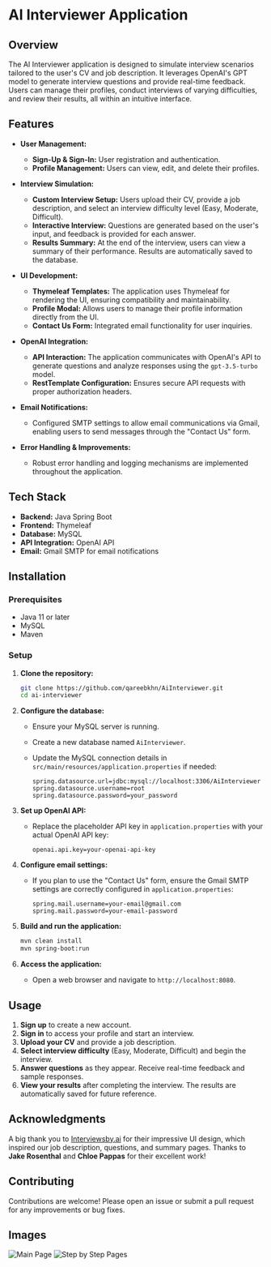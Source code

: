 # AI Interviewer Application

## Overview

The AI Interviewer application is designed to simulate interview scenarios tailored to the user's CV and job description. It leverages OpenAI's GPT model to generate interview questions and provide real-time feedback. Users can manage their profiles, conduct interviews of varying difficulties, and review their results, all within an intuitive interface.

## Features

- **User Management:**
  - **Sign-Up & Sign-In:** User registration and authentication.
  - **Profile Management:** Users can view, edit, and delete their profiles.

- **Interview Simulation:**
  - **Custom Interview Setup:** Users upload their CV, provide a job description, and select an interview difficulty level (Easy, Moderate, Difficult).
  - **Interactive Interview:** Questions are generated based on the user's input, and feedback is provided for each answer.
  - **Results Summary:** At the end of the interview, users can view a summary of their performance. Results are automatically saved to the database.

- **UI Development:**
  - **Thymeleaf Templates:** The application uses Thymeleaf for rendering the UI, ensuring compatibility and maintainability.
  - **Profile Modal:** Allows users to manage their profile information directly from the UI.
  - **Contact Us Form:** Integrated email functionality for user inquiries.

- **OpenAI Integration:**
  - **API Interaction:** The application communicates with OpenAI's API to generate questions and analyze responses using the `gpt-3.5-turbo` model.
  - **RestTemplate Configuration:** Ensures secure API requests with proper authorization headers.

- **Email Notifications:**
  - Configured SMTP settings to allow email communications via Gmail, enabling users to send messages through the "Contact Us" form.

- **Error Handling & Improvements:**
  - Robust error handling and logging mechanisms are implemented throughout the application.

## Tech Stack

- **Backend:** Java Spring Boot
- **Frontend:** Thymeleaf
- **Database:** MySQL
- **API Integration:** OpenAI API
- **Email:** Gmail SMTP for email notifications

## Installation

### Prerequisites

- Java 11 or later
- MySQL
- Maven

### Setup

1. **Clone the repository:**

   ```bash
   git clone https://github.com/qareebkhn/AiInterviewer.git
   cd ai-interviewer
   ```

2. **Configure the database:**

   - Ensure your MySQL server is running.
   - Create a new database named `AiInterviewer`.
   - Update the MySQL connection details in `src/main/resources/application.properties` if needed:

     ```properties
     spring.datasource.url=jdbc:mysql://localhost:3306/AiInterviewer
     spring.datasource.username=root
     spring.datasource.password=your_password
     ```

3. **Set up OpenAI API:**

   - Replace the placeholder API key in `application.properties` with your actual OpenAI API key:

     ```properties
     openai.api.key=your-openai-api-key
     ```

4. **Configure email settings:**

   - If you plan to use the "Contact Us" form, ensure the Gmail SMTP settings are correctly configured in `application.properties`:

     ```properties
     spring.mail.username=your-email@gmail.com
     spring.mail.password=your-email-password
     ```

5. **Build and run the application:**

   ```bash
   mvn clean install
   mvn spring-boot:run
   ```

6. **Access the application:**
   - Open a web browser and navigate to `http://localhost:8080`.

## Usage

1. **Sign up** to create a new account.
2. **Sign in** to access your profile and start an interview.
3. **Upload your CV** and provide a job description.
4. **Select interview difficulty** (Easy, Moderate, Difficult) and begin the interview.
5. **Answer questions** as they appear. Receive real-time feedback and sample responses.
6. **View your results** after completing the interview. The results are automatically saved for future reference.

## Acknowledgments
A big thank you to [Interviewsby.ai](https://interviewsby.ai/) for their impressive UI design, which inspired our job description, questions, and summary pages.
Thanks to **Jake Rosenthal** and **Chloe Pappas** for their excellent work!

## Contributing

Contributions are welcome! Please open an issue or submit a pull request for any improvements or bug fixes.

## Images
![Main Page](./Main%20Page.jpg)
![Step by Step Pages](./step%20by%20step%20page.jpg)

